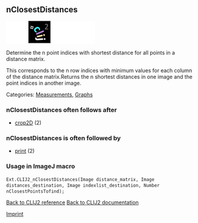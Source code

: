 ## nClosestDistances
<img src="images/mini_empty_logo.png"/><img src="images/mini_clij2_logo.png"/><img src="images/mini_empty_logo.png"/><img src="images/mini_empty_logo.png"/>

Determine the n point indices with shortest distance for all points in a distance matrix. 

This corresponds to the n row indices with minimum values for each column of the distance matrix.Returns the n shortest distances in one image and the point indices in another image.

Categories: [Measurements](https://clij.github.io/clij2-docs/reference__measurement), [Graphs](https://clij.github.io/clij2-docs/reference__graph)

### nClosestDistances often follows after
* <a href="reference_crop2D">crop2D</a> (2)


### nClosestDistances is often followed by
* <a href="reference_print">print</a> (2)


### Usage in ImageJ macro
```
Ext.CLIJ2_nClosestDistances(Image distance_matrix, Image distances_destination, Image indexlist_destination, Number nClosestPointsTofind);
```


[Back to CLIJ2 reference](https://clij.github.io/clij2-docs/reference)
[Back to CLIJ2 documentation](https://clij.github.io/clij2-docs)

[Imprint](https://clij.github.io/imprint)
